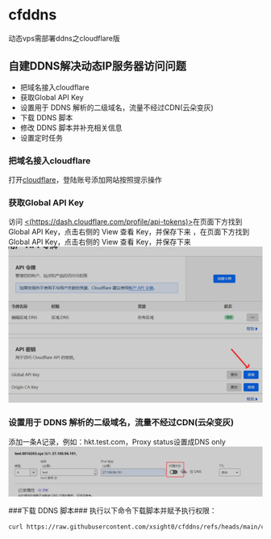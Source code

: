 # cfddns
动态vps需部署ddns之cloudflare版
## 自建DDNS解决动态IP服务器访问问题

*   把域名接入cloudflare
*   获取Global API Key
*   设置用于 DDNS 解析的二级域名，流量不经过CDN(云朵变灰)
*   下载 DDNS 脚本
*   修改 DDNS 脚本并补充相关信息
*   设置定时任务


### 把域名接入cloudflare

打开[cloudflare](https://www.cloudflare.com/zh-cn/)，登陆账号添加网站按照提示操作

### 获取Global API Key

访问 [<(https://dash.cloudflare.com/profile/api-tokens)>](https://dash.cloudflare.com/profile/api-tokens)在页面下方找到 Global API Key，点击右侧的 View 查看 Key，并保存下来 ，在页面下方找到 Global API Key，点击右侧的 View 查看 Key，并保存下来
![微信图片_20250918152507](https://raw.githubusercontent.com/xsight0/cfddns/d7fc5a924f2f431f62336a141480e6b9e86f26e2/%E5%BE%AE%E4%BF%A1%E5%9B%BE%E7%89%87_20250918152507.png)


### 设置用于 DDNS 解析的二级域名，流量不经过CDN(云朵变灰)

添加一条A记录，例如：hkt.test.com，Proxy status设置成DNS only
![截图_20250918152857](https://raw.githubusercontent.com/xsight0/cfddns/refs/heads/main/jietu_20250918152857.png)

###下载 DDNS 脚本###
执行以下命令下载脚本并赋予执行权限：

```bash
curl https://raw.githubusercontent.com/xsight0/cfddns/refs/heads/main/cfddns.sh > /root/cfddns.sh && chmod +x /root/cfddns.sh



